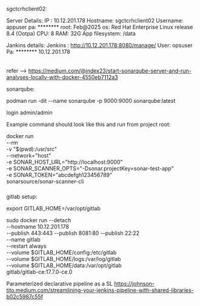 sgctcrhclient02:

Server Details:
IP : 10.12.201.178
Hostname: sgctcrhclient02
Username: appuser
pa: ********
root: Feb@2025
os: Red Hat Enterprise Linux release 8.4 (Ootpa)
CPU: 8
RAM: 32G
App filesystem: /data
 
 
Jankins details: 
Jenkins : http://10.12.201.178:8080/manage/
User: opsuser
Pa: ********
10.12.201.178

#####



######
refer --> https://medium.com/@index23/start-sonarqube-server-and-run-analyses-locally-with-docker-4550eb7112a3

sonarqube:

podman run -dit --name sonarqube -p 9000:9000 sonarqube:latest

login admin/admin

Example command should look like this and run from project root:

docker run \
    --rm \
    -v "$(pwd):/usr/src" \
    --network="host" \
    -e SONAR_HOST_URL="http://localhost:9000" \
    -e SONAR_SCANNER_OPTS="-Dsonar.projectKey=sonar-test-app" \
    -e SONAR_TOKEN="abcdefgh123456789" \
    sonarsource/sonar-scanner-cli


#####
gitlab setup:

export GITLAB_HOME=/var/opt/gitlab

sudo docker run --detach \
  --hostname 10.12.201.178 \
  --publish 443:443 --publish 8081:80 --publish 22:22 \
  --name gitlab \
  --restart always \
  --volume $GITLAB_HOME/config:/etc/gitlab \
  --volume $GITLAB_HOME/logs:/var/log/gitlab \
  --volume $GITLAB_HOME/data:/var/opt/gitlab \
  gitlab/gitlab-ce:17.7.0-ce.0
  
Parameterized declarative pipeline as a SL
 https://johnson-tito.medium.com/streamlining-your-jenkins-pipeline-with-shared-libraries-b02c5987c55f

####

